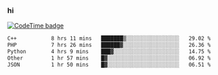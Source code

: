 ### hi  


<!--
**passer12/passer12** is a ✨ _special_ ✨ repository because its `README.md` (this file) appears on your GitHub profile.

Here are some ideas to get you started:

- 🔭 I’m currently working on ...
- 🌱 I’m currently learning ...
- 👯 I’m looking to collaborate on ...
- 🤔 I’m looking for help with ...
- 💬 Ask me about ...
- 📫 How to reach me: ...
- 😄 Pronouns: ...
- ⚡ Fun fact: ...
-->
<!--[![Top Langs](https://github-readme-stats.vercel.app/api/top-langs/?username=passer12&show_icons=true&theme=radical&count_private=true)](https://github.com/anuraghazra/github-readme-stats)-->
<!--[![Anurag's GitHub stats](https://github-readme-stats.vercel.app/api?username=passer12&show_icons=true&theme=radical&count_private=true)](https://github.com/anuraghazra/github-readme-stats)-->


[![CodeTime badge](https://img.shields.io/endpoint?style=social&url=https%3A%2F%2Fapi.codetime.dev%2Fshield%3Fid%3D20950%26project%3D%26in%3D0)](https://codetime.dev)

<!--START_SECTION:waka-->

```txt
C++           8 hrs 11 mins   ███████▒░░░░░░░░░░░░░░░░░   29.02 %
PHP           7 hrs 26 mins   ██████▓░░░░░░░░░░░░░░░░░░   26.36 %
Python        4 hrs 9 mins    ███▓░░░░░░░░░░░░░░░░░░░░░   14.75 %
Other         1 hr 57 mins    █▓░░░░░░░░░░░░░░░░░░░░░░░   06.92 %
JSON          1 hr 50 mins    █▓░░░░░░░░░░░░░░░░░░░░░░░   06.51 %
```

<!--END_SECTION:waka-->

